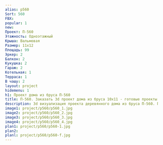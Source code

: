 ```yaml
---
alias: p560
Sort: 560
FBX: 
popular: 1
new: 
Проект: П-560
Этажность: Одноэтажный
Крыша: Вальмовая
Размер: 11х12
Площадь: 99
Эркер: 2
Балкон: 2
Кукушка: 2
Гараж: 2
Котельная: 1
Терраса: 1
В чашу: 2
layout: project
hidemenu: 1
h1: Проект дома из бруса П-560
title: П-560. Заказать 3d проект дома из бруса 10х11 - готовые проекты
description: 3d визуализация проекта деревянного дома из бруса П-560. Площадь 99 м2, размер 10х11. Вы можете внести любые изменения в проект.
image1: project/p560/p560_1.jpg
image2: project/p560/p560_2.jpg
image3: project/p560/p560_3.jpg
image4: project/p560/p560_4.jpg
plan1: project/p560/p560-1.jpg
plan2: 
planl: project/p560/p560-f.jpg
---
```

